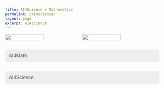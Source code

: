 ```yaml
---
title: AI4Science + Mathematics
permalink: /ai4science/
layout: page
excerpt: ai4science
---
```

<style>
  .centered-image {
    display: block;
    margin-left: auto;
    margin-right: auto;
  }
  .small-image {
    width: 50%;
    height: auto;
  }
</style>

<div style="display: flex;">
  <img src="https://www.robertj1.com/assets/img/operator.jpg" vspace="0"  hspace="0" style="flex: 1;" class="small-image">
  <img src="https://www.robertj1.com/assets/img/lean.jpg" vspace="0"  hspace="0" style="flex: 1;" class="small-image">
</div>

<html>
<head>
<style>
  .collapsible {
    background-color: #eee;
    color: #444;
    cursor: pointer;
    padding: 12px;
    width: 100%;
    border: none;
    text-align: left;
    font-size: 16px;
    transition: background-color 0.1s;
    margin-top: 1em;
  }
  .active, .collapsible:hover {
    background-color: #ddd;
  }
  .content {
    padding: 0 18px;
    display: none;
    overflow: hidden;
    background-color: #f9f9f9;
    margin-bottom: 1em;
  }
</style>
</head>
<body>

<button class="collapsible">AI4Math</button>
<div class="content">
  <p>Our AI4Math initiative blends formal proof with large‐scale learning:</p>
  <ul>
    <li><strong>Lean Copilot</strong>: integrating LLMs to autocomplete tactics and suggest proof steps in Lean.</li>
    <li><strong>Lean Agent</strong>: a lifelong learning framework for theorem proving (Kumarappan et al., ICLR 2025).</li>
    <li><strong>Lean Dojo</strong>: interactive dashboards for visualizing proof search and tactic performance.</li>
    <li><strong>Lean Progress</strong>: first of a kind reward model that predicts how much progress you can make on a Lean proof.</li>
  </ul>
</div>

<button class="collapsible">AI4Science</button>
<div class="content">
  <p>Key neural operator projects from our group:</p>
  <ul>
    <li><strong>Neural Operator</strong>: learning mappings between function spaces (Kovachki et al., 2021).</li>
    <li><strong>Fourier Neural Operator</strong>: spectral methods for parametric PDEs (Li et al., 2020).</li>
    <li><strong>Physics‑informed NO</strong>: embedding physical constraints into operator learning (Li et al., 2021).</li>
    <li><strong>CoDA‑NO</strong>: Pretraining codomain attention neural operators for multiphysics PDEs (Rahman et al., NeurIPS 2024).</li>
  </ul>
</div>

<script>

var coll = document.getElementsByClassName("collapsible");
var i;

for (i = 0; i < coll.length; i++) {
  coll[i].addEventListener("click", function() {
    this.classList.toggle("active");
    var content = this.nextElementSibling;
    if (content.style.display === "block") {
      content.style.display = "none";
    } else {
      content.style.display = "block";
    }
  });
}
</script>

</body>
</html>
